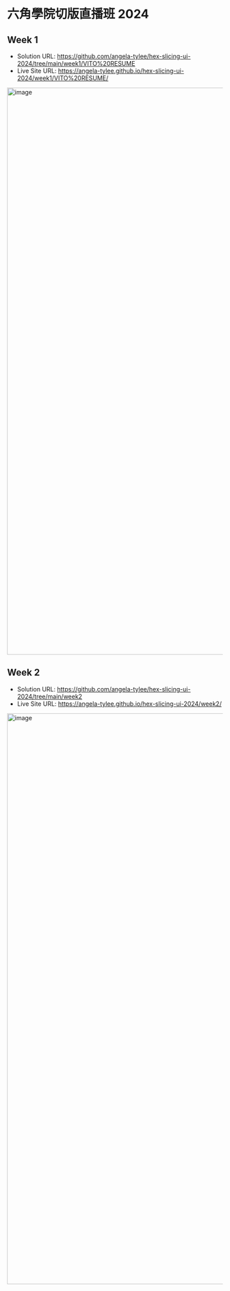 # 六角學院切版直播班 2024

## Week 1
- Solution URL: https://github.com/angela-tylee/hex-slicing-ui-2024/tree/main/week1/VITO%20RESUME
- Live Site URL: https://angela-tylee.github.io/hex-slicing-ui-2024/week1/VITO%20RESUME/

<img width="1324" alt="image" src="https://github.com/user-attachments/assets/4badd975-4a3b-4578-a319-5ba6683fc6bd">


## Week 2
- Solution URL: https://github.com/angela-tylee/hex-slicing-ui-2024/tree/main/week2
- Live Site URL: https://angela-tylee.github.io/hex-slicing-ui-2024/week2/

<img width="1333" alt="image" src="https://github.com/user-attachments/assets/77b88047-a32c-447c-9032-ca2bd5603b9d">
